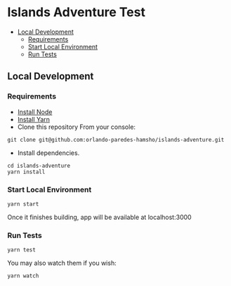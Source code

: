 # Islands Adventure Test

- [Local Development](#local-development)
  * [Requirements](#requirements)
  * [Start Local Environment](#start-local-environment)
  * [Run Tests](#run-tests)


## Local Development

### Requirements
- [Install Node](https://nodejs.org/en/)
- [Install Yarn](https://classic.yarnpkg.com/en/docs/install/)
- Clone this repository
From your console:
```
git clone git@github.com:orlando-paredes-hamsho/islands-adventure.git
```

- Install dependencies.

```
cd islands-adventure
yarn install
```

### Start Local Environment
```
yarn start
```
Once it finishes building, app will be available at localhost:3000

### Run Tests
```
yarn test
```

You may also watch them if you wish:
```
yarn watch
```

